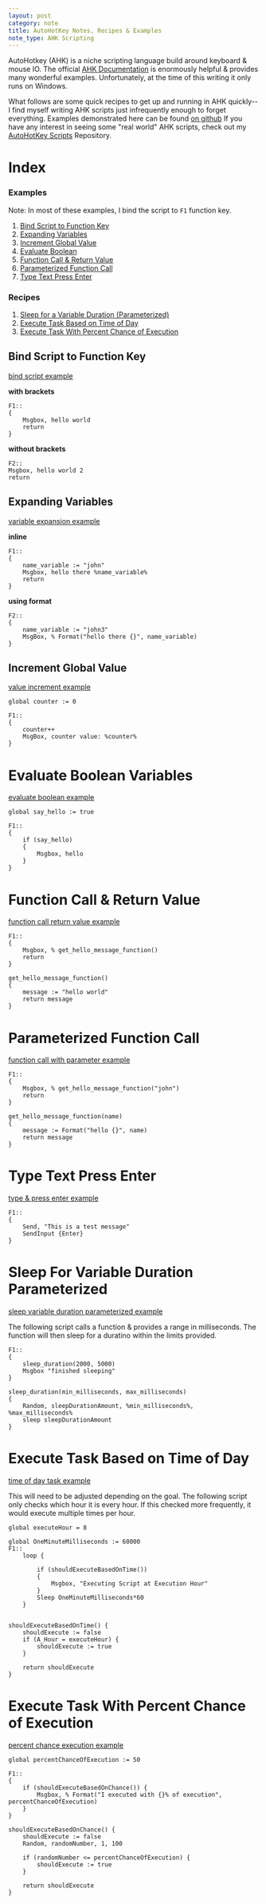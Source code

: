 ```yaml
---
layout: post
category: note
title: AutoHotKey Notes, Recipes & Examples
note_type: AHK Scripting
---
```


AutoHotkey (AHK) is a niche scripting language build around keyboard & mouse IO. The official [AHK Documentation](https://www.autohotkey.com/docs/AutoHotkey.htm) 
is enormously helpful & provides many wonderful examples. Unfortunately, at the time of this writing it only runs on Windows.

What follows are some quick recipes to get up and running in AHK quickly--I find myself writing AHK scripts just infrequently 
enough to forget everything. Examples demonstrated here can be found [on github](https://github.com/johnsosoka/code-examples/tree/main/ahk/ahk-recipes-examples)
If you have any interest in seeing some "real world" AHK scripts, check out my [AutoHotKey Scripts](https://github.com/johnsosoka/ahk-scripts) 
Repository.

# Index

### Examples

Note: In most of these examples, I bind the script to `F1` function key.

1. [Bind Script to Function Key](#bind-script-to-function-key)
2. [Expanding Variables](#expanding-variables)
3. [Increment Global Value](#increment-global-value)
4. [Evaluate Boolean](#evaluate-boolean-variables)
5. [Function Call & Return Value](#function-call--return-value)
6. [Parameterized Function Call](#parameterized-function-call)
7. [Type Text Press Enter](#type-text-press-enter)

### Recipes
1. [Sleep for a Variable Duration (Parameterized)](#sleep-for-variable-duration-parameterized)
2. [Execute Task Based on Time of Day](#execute-task-based-on-time-of-day)
3. [Execute Task With Percent Chance of Execution](#execute-task-with-percent-chance-of-execution)

## Bind Script to Function Key
[bind script example](https://github.com/johnsosoka/code-examples/blob/main/ahk/ahk-recipes-examples/001-bind-script-to-key.ahk)

**with brackets**
```
F1::
{
    Msgbox, hello world
    return
}
```

**without brackets**
```
F2::
Msgbox, hello world 2
return
```

## Expanding Variables
[variable expansion example](https://github.com/johnsosoka/code-examples/blob/main/ahk/ahk-recipes-examples/002-expand-variable.ahk)

**inline**
```
F1::
{
    name_variable := "john"
    Msgbox, hello there %name_variable%
    return
}
```

**using format**
``` 
F2::
{
    name_variable := "john3"
    MsgBox, % Format("hello there {}", name_variable)
}
```

## Increment Global Value
[value increment example](https://github.com/johnsosoka/code-examples/blob/main/ahk/ahk-recipes-examples/003-increment-global-value.ahk)

```
global counter := 0

F1::
{
    counter++
    MsgBox, counter value: %counter%
}
```

# Evaluate Boolean Variables
[evaluate boolean example](https://github.com/johnsosoka/code-examples/blob/main/ahk/ahk-recipes-examples/004-evaluate-boolean-values.ahk)

```
global say_hello := true

F1::
{
    if (say_hello)
    {
        Msgbox, hello
    }
}
```

# Function Call & Return Value
[function call return value example](https://github.com/johnsosoka/code-examples/blob/main/ahk/ahk-recipes-examples/005-function-call-return-value.ahk)

``` 
F1::
{
    Msgbox, % get_hello_message_function()
    return
}

get_hello_message_function()
{
    message := "hello world"
    return message
}
```

# Parameterized Function Call
[function call with parameter example](https://github.com/johnsosoka/code-examples/blob/main/ahk/ahk-recipes-examples/006-function-call-with-parameter.ahk)

```
F1::
{
    Msgbox, % get_hello_message_function("john")
    return
}

get_hello_message_function(name)
{
    message := Format("hello {}", name)
    return message
}
```

# Type Text Press Enter
[type & press enter example](https://github.com/johnsosoka/code-examples/blob/main/ahk/ahk-recipes-examples/007-type-some-text-hit-enter.ahk)

``` 
F1::
{
    Send, "This is a test message"
    SendInput {Enter}
}
```

# Sleep For Variable Duration Parameterized
[sleep variable duration parameterized example](https://github.com/johnsosoka/code-examples/blob/main/ahk/ahk-recipes-examples/recipes/sleep-for-variable-duration-paramaterized.ahk)

The following script calls a function & provides a range in milliseconds. The function will then sleep for a duratino
within the limits provided.

```
F1::
{
    sleep_duration(2000, 5000)
    Msgbox "finished sleeping"
}

sleep_duration(min_milliseconds, max_milliseconds)
{
    Random, sleepDurationAmount, %min_milliseconds%, %max_milliseconds%
    sleep sleepDurationAmount
}
```

# Execute Task Based on Time of Day
[time of day task example](https://github.com/johnsosoka/code-examples/blob/main/ahk/ahk-recipes-examples/recipes/execute-task-based-on-time-of-day.ahk)

This will need to be adjusted depending on the goal. The following script only checks which hour it is every hour. If
this checked more frequently, it would execute multiple times per hour.

``` 
global executeHour = 8

global OneMinuteMilliseconds := 60000
F1::
    loop {

        if (shouldExecuteBasedOnTime())
        {
            Msgbox, "Executing Script at Execution Hour"
        }
        Sleep OneMinuteMilliseconds*60
    }


shouldExecuteBasedOnTime() {
    shouldExecute := false
    if (A_Hour = executeHour) {
        shouldExecute := true
    }

    return shouldExecute
}
```

# Execute Task With Percent Chance of Execution
[percent chance execution example](https://github.com/johnsosoka/code-examples/blob/main/ahk/ahk-recipes-examples/recipes/execute-task-percent-execution-chance.ahk)

``` 
global percentChanceOfExecution := 50

F1::
{
    if (shouldExecuteBasedOnChance()) {
        Msgbox, % Format("I executed with {}% of execution", percentChanceOfExecution)
    }
}

shouldExecuteBasedOnChance() {
    shouldExecute := false
    Random, randomNumber, 1, 100

    if (randomNumber <= percentChanceOfExecution) {
        shouldExecute := true
    }

    return shouldExecute
}
```